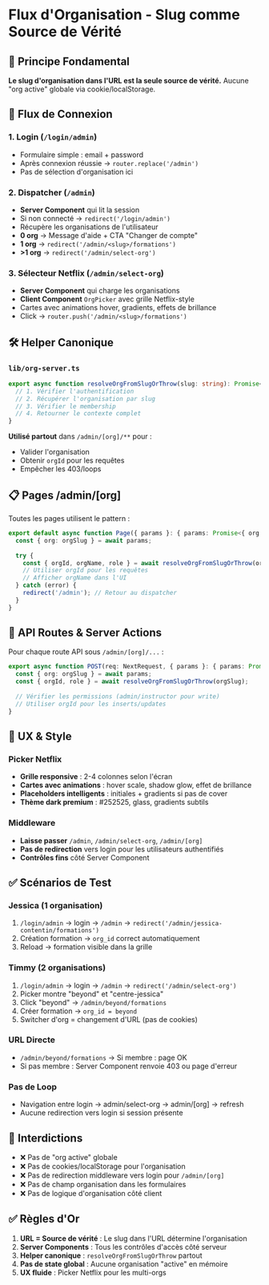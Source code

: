 # Flux d'Organisation - Slug comme Source de Vérité

## 🎯 Principe Fondamental

**Le slug d'organisation dans l'URL est la seule source de vérité.** Aucune "org active" globale via cookie/localStorage.

## 🔄 Flux de Connexion

### 1. Login (`/login/admin`)
- Formulaire simple : email + password
- Après connexion réussie → `router.replace('/admin')`
- Pas de sélection d'organisation ici

### 2. Dispatcher (`/admin`)
- **Server Component** qui lit la session
- Si non connecté → `redirect('/login/admin')`
- Récupère les organisations de l'utilisateur
- **0 org** → Message d'aide + CTA "Changer de compte"
- **1 org** → `redirect('/admin/<slug>/formations')`
- **>1 org** → `redirect('/admin/select-org')`

### 3. Sélecteur Netflix (`/admin/select-org`)
- **Server Component** qui charge les organisations
- **Client Component** `OrgPicker` avec grille Netflix-style
- Cartes avec animations hover, gradients, effets de brillance
- Click → `router.push('/admin/<slug>/formations')`

## 🛠️ Helper Canonique

### `lib/org-server.ts`

```typescript
export async function resolveOrgFromSlugOrThrow(slug: string): Promise<OrgContext> {
  // 1. Vérifier l'authentification
  // 2. Récupérer l'organisation par slug
  // 3. Vérifier le membership
  // 4. Retourner le contexte complet
}
```

**Utilisé partout** dans `/admin/[org]/**` pour :
- Valider l'organisation
- Obtenir `orgId` pour les requêtes
- Empêcher les 403/loops

## 📋 Pages /admin/[org]

Toutes les pages utilisent le pattern :

```typescript
export default async function Page({ params }: { params: Promise<{ org: string }> }) {
  const { org: orgSlug } = await params;
  
  try {
    const { orgId, orgName, role } = await resolveOrgFromSlugOrThrow(orgSlug);
    // Utiliser orgId pour les requêtes
    // Afficher orgName dans l'UI
  } catch (error) {
    redirect('/admin'); // Retour au dispatcher
  }
}
```

## 🔧 API Routes & Server Actions

Pour chaque route API sous `/admin/[org]/...` :

```typescript
export async function POST(req: NextRequest, { params }: { params: Promise<{ org: string }> }) {
  const { org: orgSlug } = await params;
  const { orgId, role } = await resolveOrgFromSlugOrThrow(orgSlug);
  
  // Vérifier les permissions (admin/instructor pour write)
  // Utiliser orgId pour les inserts/updates
}
```

## 🎨 UX & Style

### Picker Netflix
- **Grille responsive** : 2-4 colonnes selon l'écran
- **Cartes avec animations** : hover scale, shadow glow, effet de brillance
- **Placeholders intelligents** : initiales + gradients si pas de cover
- **Thème dark premium** : #252525, glass, gradients subtils

### Middleware
- **Laisse passer** `/admin`, `/admin/select-org`, `/admin/[org]`
- **Pas de redirection** vers login pour les utilisateurs authentifiés
- **Contrôles fins** côté Server Component

## ✅ Scénarios de Test

### Jessica (1 organisation)
1. `/login/admin` → login → `/admin` → `redirect('/admin/jessica-contentin/formations')`
2. Création formation → `org_id` correct automatiquement
3. Reload → formation visible dans la grille

### Timmy (2 organisations)
1. `/login/admin` → login → `/admin` → `redirect('/admin/select-org')`
2. Picker montre "beyond" et "centre-jessica"
3. Click "beyond" → `/admin/beyond/formations`
4. Créer formation → `org_id = beyond`
5. Switcher d'org = changement d'URL (pas de cookies)

### URL Directe
- `/admin/beyond/formations` → Si membre : page OK
- Si pas membre : Server Component renvoie 403 ou page d'erreur

### Pas de Loop
- Navigation entre login → admin/select-org → admin/[org] → refresh
- Aucune redirection vers login si session présente

## 🚫 Interdictions

- ❌ Pas de "org active" globale
- ❌ Pas de cookies/localStorage pour l'organisation
- ❌ Pas de redirection middleware vers login pour `/admin/[org]`
- ❌ Pas de champ organisation dans les formulaires
- ❌ Pas de logique d'organisation côté client

## ✅ Règles d'Or

1. **URL = Source de vérité** : Le slug dans l'URL détermine l'organisation
2. **Server Components** : Tous les contrôles d'accès côté serveur
3. **Helper canonique** : `resolveOrgFromSlugOrThrow` partout
4. **Pas de state global** : Aucune organisation "active" en mémoire
5. **UX fluide** : Picker Netflix pour les multi-orgs
